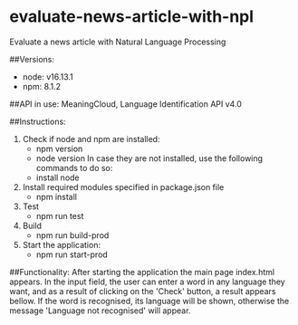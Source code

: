 # evaluate-news-article-with-npl
Evaluate a news article with Natural Language Processing

##Versions:
- node: v16.13.1
- npm: 8.1.2

##API in use:
MeaningCloud, Language Identification API v4.0

##Instructions:
1. Check if node and npm are installed:
   - npm version
   - node version
   In case they are not installed, use the following commands to do so: 
   - install node
2. Install required modules specified in package.json file
   - npm install
3. Test
   - npm run test
4. Build
   - npm run build-prod
5. Start the application:
   - npm run start-prod

##Functionality:
After starting the application the main page index.html appears. 
In the input field, the user can enter a word in any language they want, 
and as a result of clicking on the 'Check' button, a result appears bellow.
If the word is recognised, its language will be shown, otherwise the message 
'Language not recognised' will appear.